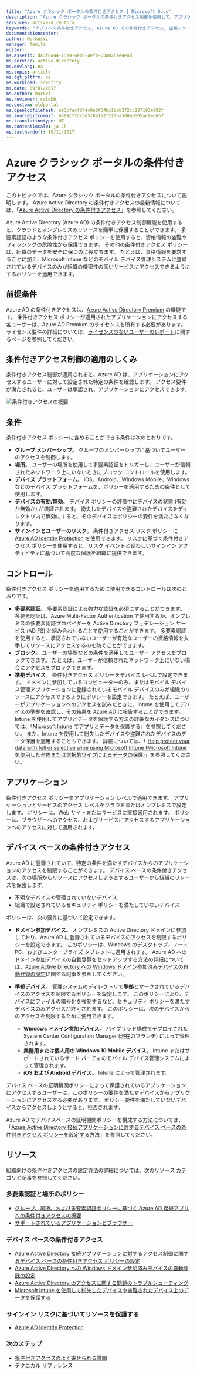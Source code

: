 ```yaml
---
title: "Azure クラシック ポータルの条件付きアクセス | Microsoft Docs"
description: "Azure クラシック ポータルの条件付きアクセス制御を使用して、アプリケーションへのアクセスの認証時に特定の条件を確認します。"
services: active-directory
keywords: "アプリへの条件付きアクセス, Azure AD での条件付きアクセス, 企業リソースへの安全なアクセス, 条件付きアクセス ポリシー"
documentationcenter: 
author: MarkusVi
manager: femila
editor: 
ms.assetid: da3f0a44-1399-4e0b-aefb-03a826ae4ead
ms.service: active-directory
ms.devlang: na
ms.topic: article
ms.tgt_pltfrm: na
ms.workload: identity
ms.date: 09/01/2017
ms.author: markvi
ms.reviewer: calebb
ms.custom: oldportal
ms.openlocfilehash: e93bfacfd74c0e8f34bc1bab372cc287193e992f
ms.sourcegitcommit: 6699c77dcbd5f8a1a2f21fba3d0a0005ac9ed6b7
ms.translationtype: HT
ms.contentlocale: ja-JP
ms.lasthandoff: 10/11/2017
---
```

# <a name="conditional-access-in-the-azure-classic-portal"></a>Azure クラシック ポータルの条件付きアクセス

このトピックでは、Azure クラシック ポータルの条件付きアクセスについて説明します。 Azure Active Directory の条件付きアクセスの最新情報については、「[Azure Active Directory の条件付きアクセス](active-directory-conditional-access-azure-portal.md)」を参照してください。


Azure Active Directory (Azure AD) の条件付きアクセス制御機能を使用すると、クラウドとオンプレミスのリソースを簡単に保護することができます。 多要素認証のような条件付きアクセス ポリシーを使用すると、資格情報の盗難やフィッシングの危険性から保護できます。 その他の条件付きアクセス ポリシーは、組織のデータを安全に保つのに役立ちます。 たとえば、資格情報を要求することに加え、Microsoft Intune などのモバイル デバイス管理システムに登録されているデバイスのみが組織の機密性の高いサービスにアクセスできるようにするポリシーを適用できます。

## <a name="prerequisites"></a>前提条件
Azure AD の条件付きアクセスは、[Azure Active Directory Premium](http://www.microsoft.com/identity) の機能です。 条件付きアクセス ポリシーが適用されたアプリケーションにアクセスする各ユーザーは、Azure AD Premium のライセンスを所有する必要があります。 ライセンス要件の詳細については、[ライセンスのないユーザーのレポート](https://aka.ms/utc5ix)に関するページを参照してください。

## <a name="how-is-conditional-access-control-enforced"></a>条件付きアクセス制御の適用のしくみ
条件付きアクセス制御が適用されると、Azure AD は、アプリケーションにアクセスするユーザーに対して設定された特定の条件を確認します。 アクセス要件が満たされると、ユーザーは承認され、アプリケーションにアクセスできます。  

![条件付きアクセスの概要](./media/active-directory-conditional-access/conditionalaccess-overview.png)

## <a name="conditions"></a>条件
条件付きアクセス ポリシーに含めることができる条件は次のとおりです。

* **グループ メンバーシップ**。 グループのメンバーシップに基づいてユーザーのアクセスを制御します。
* **場所**。 ユーザーの場所を使用して多要素認証をトリガーし、ユーザーが信頼されたネットワーク上にいないときにブロック コントロールを使用します。
* **デバイス プラットフォーム**。 iOS、Android、Windows Mobile、Windows などのデバイス プラットフォームを、ポリシーを適用するための条件として使用します。
* **デバイスの有効/無効**。 デバイス ポリシーの評価中にデバイスの状態 (有効か無効か) が検証されます。 紛失したデバイスや盗難されたデバイスをディレクトリ内で無効にすると、そのデバイスはポリシーの要件を満たさなくなります。
* **サインインとユーザーのリスク**。 条件付きアクセス リスク ポリシーに [Azure AD Identity Protection](active-directory-identityprotection.md) を使用できます。 リスクに基づく条件付きアクセス ポリシーを使用すると、リスク イベントと疑わしいサインイン アクティビティに基づいて高度な保護を組織に提供できます。

## <a name="controls"></a>コントロール
条件付きアクセス ポリシーを適用するために使用できるコントロールは次のとおりです。

* **多要素認証**。 多要素認証による強力な認証を必須にすることができます。 多要素認証は、Azure Multi-Factor Authentication で使用するか、オンプレミスの多要素認証プロバイダーを Active Directory フェデレーション サービス (AD FS) と組み合わせることで使用することができます。 多要素認証を使用すると、承認されていないユーザーが有効なユーザーの資格情報を入手してリソースにアクセスするのを防ぐことができます。
* **ブロック**。 ユーザーの場所などの条件を適用してユーザー アクセスをブロックできます。 たとえば、ユーザーが信頼されたネットワーク上にいない場合にアクセスをブロックできます。
* **準拠デバイス**。 条件付きアクセス ポリシーをデバイス レベルで設定できます。 ドメインに参加しているコンピューターのみ、またはモバイル デバイス管理アプリケーションに登録されているモバイル デバイスのみが組織のリソースにアクセスできるようにポリシーを設定できます。 たとえば、ユーザーがアプリケーションへのアクセスを試みたときに、Intune を使用してデバイスの準拠を確認し、その結果を Azure AD に報告することができます。 Intune を使用してアプリとデータを保護する方法の詳細なガイダンスについては、「[Microsoft Intune でアプリとデータを保護する](https://docs.microsoft.com/intune/deploy-use/protect-apps-and-data-with-microsoft-intune)」を参照してください。 また、Intune を使用して紛失したデバイスや盗難されたデバイスのデータ保護を適用することもできます。 詳細については、「 [Help protect your data with full or selective wipe using Microsoft Intune (Microsoft Intune を使用した全体または選択的ワイプによるデータの保護)](https://docs.microsoft.com/intune/deploy-use/use-remote-wipe-to-help-protect-data-using-microsoft-intune)」を参照してください。

## <a name="applications"></a>アプリケーション
条件付きアクセス ポリシーをアプリケーション レベルで適用できます。 アプリケーションとサービスのアクセス レベルをクラウドまたはオンプレミスで設定します。 ポリシーは、Web サイトまたはサービスに直接適用されます。 ポリシーは、ブラウザーへのアクセス、およびサービスにアクセスするアプリケーションへのアクセスに対して適用されます。

## <a name="device-based-conditional-access"></a>デバイス ベースの条件付きアクセス
Azure AD に登録されていて、特定の条件を満たすデバイスからのアプリケーションのアクセスを制限することができます。 デバイス ベースの条件付きアクセスは、次の場所からリソースにアクセスしようとするユーザーから組織のリソースを保護します。

* 不明なデバイスや管理されていないデバイス
* 組織で設定されているセキュリティ ポリシーを満たしていないデバイス

ポリシーは、次の要件に基づいて設定できます。

* **ドメイン参加デバイス**。 オンプレミスの Active Directory ドメインに参加しており、Azure AD に登録されているデバイスのアクセスを制限するポリシーを設定できます。 このポリシーは、Windows のデスクトップ、ノート PC、およびエンタープライズ タブレットに適用されます。
  Azure AD へのドメイン参加デバイスの自動登録をセットアップする方法の詳細については、[Azure Active Directory への Windows ドメイン参加済みデバイスの自動登録の設定](active-directory-conditional-access-automatic-device-registration-setup.md)に関する記事を参照してください。
* **準拠デバイス**。 管理システムのディレクトリで**準拠**とマークされているデバイスのアクセスを制限するポリシーを設定します。 このポリシーにより、デバイスにファイルの暗号化を強制するなど、セキュリティ ポリシーを満たすデバイスのみアクセスが許可されます。 このポリシーは、次のデバイスからのアクセスを制限するために使用できます。
  
  * **Windows ドメイン参加デバイス**。 ハイブリッド構成でデプロイされた System Center Configuration Manager (現在のブランチ) によって管理されます。
  * **業務用または個人用の Windows 10 Mobile デバイス**。 Intune またはサポートされているサード パーティのモバイル デバイス管理システムによって管理されます。
  * **iOS および Android デバイス**。 Intune によって管理されます。

デバイス ベースの証明機関ポリシーによって保護されているアプリケーションにアクセスするユーザーは、このポリシーの要件を満たすデバイスからアプリケーションにアクセスする必要があります。 ポリシー要件を満たしていないデバイスからアクセスしようとすると、拒否されます。

Azure AD でデバイスベースの証明機関ポリシーを構成する方法については、「[Azure Active Directory 接続アプリケーションに対するデバイス ベースの条件付きアクセス ポリシーを設定する方法](active-directory-conditional-access-policy-connected-applications.md)」を参照してください。

## <a name="resources"></a>リソース
組織向けの条件付きアクセスの設定方法の詳細については、次のリソース カテゴリと記事を参照してください。

### <a name="multi-factor-authentication-and-location-policies"></a>多要素認証と場所のポリシー
* [グループ、場所、および多要素認証ポリシーに基づく Azure AD 接続アプリへの条件付きアクセスの概要](active-directory-conditional-access-azuread-connected-apps.md)
* [サポートされているアプリケーションとブラウザー](active-directory-conditional-access-supported-apps.md)

### <a name="device-based-conditional-access"></a>デバイス ベースの条件付きアクセス
* [Azure Active Directory 接続アプリケーションに対するアクセス制御に関するデバイス ベースの条件付きアクセス ポリシーの設定](active-directory-conditional-access-policy-connected-applications.md)
* [Azure Active Directory への Windows ドメイン参加済みデバイスの自動登録の設定](active-directory-conditional-access-automatic-device-registration-setup.md)
* [Azure Active Directory のアクセスに関する問題のトラブルシューティング](active-directory-conditional-access-device-remediation.md)
* [Microsoft Intune を使用して紛失したデバイスや盗難されたデバイス上のデータを保護する](https://docs.microsoft.com/intune/deploy-use/use-remote-wipe-to-help-protect-data-using-microsoft-intune)

### <a name="protect-resources-based-on-sign-in-risk"></a>サインイン リスクに基づいてリソースを保護する
* [Azure AD Identity Protection](active-directory-identityprotection.md)

### <a name="next-steps"></a>次のステップ
* [条件付きアクセスのよく寄せられる質問](active-directory-conditional-faqs.md)
* [テクニカル リファレンス](active-directory-conditional-access-technical-reference.md)

